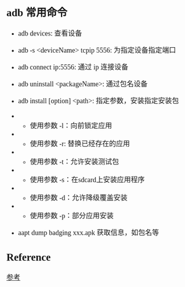 <font size=4 face='楷体'>

## adb 常用命令

- adb devices: 查看设备
- adb -s \<deviceName\> tcpip 5556: 为指定设备指定端口
- adb connect ip:5556: 通过 ip 连接设备
- adb uninstall \<packageName\>: 通过包名设备
- adb install [option] \<path\>: 指定参数，安装指定安装包
- - 使用参数 -l：向前锁定应用
- - 使用参数 -r: 替换已经存在的应用
- - 使用参数 -t：允许安装测试包
- - 使用参数 -s：在sdcard上安装应用程序
- - 使用参数 -d：允许降级覆盖安装 
- - 使用参数 -p：部分应用安装

- aapt dump badging xxx.apk 获取信息，如包名等


## Reference

[参考](https://blog.csdn.net/henni_719/article/details/62215925)  
